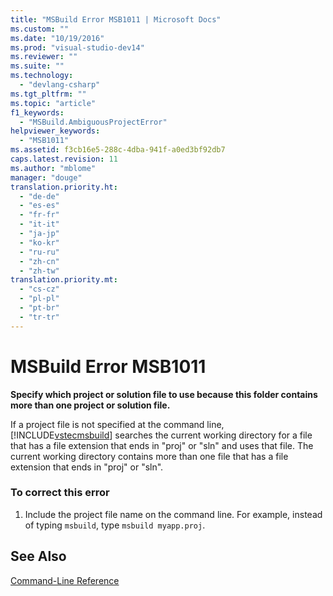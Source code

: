 ```yaml
---
title: "MSBuild Error MSB1011 | Microsoft Docs"
ms.custom: ""
ms.date: "10/19/2016"
ms.prod: "visual-studio-dev14"
ms.reviewer: ""
ms.suite: ""
ms.technology: 
  - "devlang-csharp"
ms.tgt_pltfrm: ""
ms.topic: "article"
f1_keywords: 
  - "MSBuild.AmbiguousProjectError"
helpviewer_keywords: 
  - "MSB1011"
ms.assetid: f3cb16e5-288c-4dba-941f-a0ed3bf92db7
caps.latest.revision: 11
ms.author: "mblome"
manager: "douge"
translation.priority.ht: 
  - "de-de"
  - "es-es"
  - "fr-fr"
  - "it-it"
  - "ja-jp"
  - "ko-kr"
  - "ru-ru"
  - "zh-cn"
  - "zh-tw"
translation.priority.mt: 
  - "cs-cz"
  - "pl-pl"
  - "pt-br"
  - "tr-tr"
---
```

# MSBuild Error MSB1011
**Specify which project or solution file to use because this folder contains more than one project or solution file.**  
  
 If a project file is not specified at the command line, [!INCLUDE[vstecmsbuild](../extensibility-internals/includes/vstecmsbuild_md.md)] searches the current working directory for a file that has a file extension that ends in "proj" or "sln" and uses that file. The current working directory contains more than one file that has a file extension that ends in "proj" or "sln".  
  
### To correct this error  
  
1.  Include the project file name on the command line. For example, instead of typing `msbuild`, type `msbuild myapp.proj`.  
  
## See Also  
 [Command-Line Reference](../reference/msbuild-command-line-reference.md)
